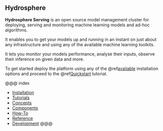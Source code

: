 ## Hydrosphere

__Hydrosphere Serving__ is an open source model management cluster for 
deploying, serving and monitoring machine learning models and ad-hoc 
algorithms. 

It enables you to get your models up and running in an instant on just 
about any infrastructure and using any of the available machine learning 
toolkits. 

It lets you monitor your models performance, analyse their inputs, observe 
their inference on given data and more. 

To get started deploy the platform using any of the @ref[available](install/index.md) 
installation options and proceed to the @ref[Quickstart](tutorials/quickstart.md) 
tutorial.

@@@ index
* [Installation](install/index.md)
* [Tutorials](tutorials/index.md)
* [Concepts](concepts/index.md)
* [Components](components/index.md)
* [How-To](how-to/index.md)
* [Reference](reference/index.md)
* [Development](dev.md)
@@@

